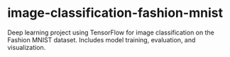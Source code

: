 # image-classification-fashion-mnist
 Deep learning project using TensorFlow for image classification on the Fashion MNIST dataset. Includes model training, evaluation, and visualization.
